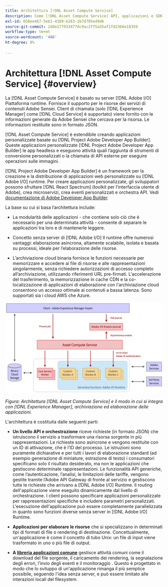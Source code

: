 ```yaml
---
title: Architettura [!DNL Asset Compute Service]
description: Come [!DNL Asset Compute Service] API, applicazioni e SDK collaborano per fornire un servizio di elaborazione delle risorse nativo per il cloud.
exl-id: 658ee4b7-5eb1-4109-b263-1b7d705e49d6
source-git-commit: 2dde177933477dc9ac2ff5a55af1fd2366e18359
workflow-type: tm+mt
source-wordcount: '486'
ht-degree: 0%

---
```


# Architettura [!DNL Asset Compute Service] {#overview}

La [!DNL Asset Compute Service] è basato su server [!DNL Adobe I/O] Piattaforma runtime. Fornisce il supporto per le risorse dei servizi di contenuti Adobe Sensei. Client di chiamata (solo [!DNL Experience Manager] come [!DNL Cloud Service] è supportato) viene fornito con le informazioni generate da Adobe Sensei che cercava per la risorsa. Le informazioni restituite sono in formato JSON.

[!DNL Asset Compute Service] è estendibile creando applicazioni personalizzate basate su [!DNL Project Adobe Developer App Builder]. Queste applicazioni personalizzate [!DNL Project Adobe Developer App Builder] le app headless e eseguono attività quali l’aggiunta di strumenti di conversione personalizzati o la chiamata di API esterne per eseguire operazioni sulle immagini.

[!DNL Project Adobe Developer App Builder] è un framework per la creazione e la distribuzione di applicazioni web personalizzate su [!DNL Adobe I/O] runtime. Per creare applicazioni personalizzate, gli sviluppatori possono sfruttare [!DNL React Spectrum] (toolkit per l’interfaccia utente di Adobe), crea microservizi, crea eventi personalizzati e orchestra API. Vedi [documentazione di Adobe Developer App Builder](https://developer.adobe.com/app-builder/docs/overview).

La base su cui si basa l’architettura include:

* La modularità delle applicazioni - che contiene solo ciò che è necessario per una determinata attività - consente di separare le applicazioni tra loro e di mantenerle leggere.

* Concetto senza server di [!DNL Adobe I/O] Il runtime offre numerosi vantaggi: elaborazione asincrona, altamente scalabile, isolata e basata su processi, ideale per l’elaborazione delle risorse.

* L’archiviazione cloud binaria fornisce le funzioni necessarie per memorizzare e accedere ai file di risorse e alle rappresentazioni singolarmente, senza richiedere autorizzazioni di accesso completo all’archiviazione, utilizzando riferimenti URL pre-firmati. L&#39;accelerazione del trasferimento, la memorizzazione in cache CDN e la co-localizzazione di applicazioni di elaborazione con l&#39;archiviazione cloud consentono un accesso ottimale ai contenuti a bassa latenza. Sono supportati sia i cloud AWS che Azure.

![Architettura del servizio Asset compute](assets/architecture-diagram.png)

*Figura: Architettura [!DNL Asset Compute Service] e il modo in cui si integra con [!DNL Experience Manager], archiviazione ed elaborazione delle applicazioni.*

L&#39;architettura è costituita dalle seguenti parti:

* **Un livello API e orchestrazione** riceve richieste (in formato JSON) che istruiscono il servizio a trasformare una risorsa sorgente in più rappresentazioni. Le richieste sono asincrone e vengono restituite con un ID di attivazione, che è l’ID del processo. Le istruzioni sono puramente dichiarative e per tutti i lavori di elaborazione standard (ad esempio generazione di miniature, estrazione di testo) i consumatori specificano solo il risultato desiderato, ma non le applicazioni che gestiscono determinate rappresentazioni. Le funzionalità API generiche, come l’autenticazione, l’analisi, le limitazioni delle tariffe, vengono gestite tramite l’Adobe API Gateway di fronte al servizio e gestiscono tutte le richieste che arrivano a [!DNL Adobe I/O] Runtime. Il routing dell&#39;applicazione viene eseguito dinamicamente dal livello di orchestrazione. I client possono specificare applicazioni personalizzate per rappresentazioni specifiche e includere parametri personalizzati. L&#39;esecuzione dell&#39;applicazione può essere completamente parallelizzata in quanto sono funzioni diverse senza server in [!DNL Adobe I/O] Runtime.

* **Applicazioni per elaborare le risorse** che si specializzano in determinati tipi di formati di file o rendering di destinazione. Concettualmente, un&#39;applicazione è come il concetto di tubo Unix: un file di input viene trasformato in uno o più file di output.

* **A [libreria applicazioni comune](https://github.com/adobe/asset-compute-sdk)** gestisce attività comuni come il download del file sorgente, il caricamento dei rendering, la segnalazione degli errori, l’invio degli eventi e il monitoraggio . Questo è progettato in modo che lo sviluppo di un&#39;applicazione rimanga il più semplice possibile, seguendo l&#39;idea senza server, e può essere limitato alle interazioni locali del filesystem.

<!-- TBD:

* About the YAML file?
* See [https://developer.adobe.com/app-builder/docs/getting_started/first_app/#5-anatomy-of-a-project-firefly-application](https://www.adobe.io/project-firefly/docs/getting_started/first_app/#5-anatomy-of-a-project-firefly-application).

* minimize description to custom applications
* remove all internal stuff (e.g. Photoshop application, API Gateway) from text and diagram
* update diagram to focus on 3rd party custom applications ONLY
* Explain important transactions/handshakes?
* Flow of assets/control? See the illustration on the Nui diagrams wiki.
* Illustrations. See the SVG shared by Alex.
* Exceptions? Limitations? Call-outs? Gotchas?
* Do we want to add what basic processing is not available currently, that is expected by existing AEM customers?
-->
